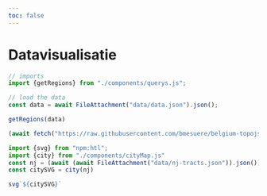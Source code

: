 ```yaml
---
toc: false
---
```


<style>

.hero {
  display: flex;
  flex-direction: column;
  align-items: center;
  font-family: var(--sans-serif);
  margin: 4rem 0 8rem;
  text-wrap: balance;
  text-align: center;
}

.hero h1 {
  margin: 2rem 0;
  max-width: none;
  font-size: 14vw;
  font-weight: 900;
  line-height: 1;
  background: linear-gradient(30deg, var(--theme-foreground-focus), currentColor);
  -webkit-background-clip: text;
  -webkit-text-fill-color: transparent;
  background-clip: text;
}

.hero h2 {
  margin: 0;
  max-width: 34em;
  font-size: 20px;
  font-style: initial;
  font-weight: 500;
  line-height: 1.5;
  color: var(--theme-foreground-muted);
}

@media (min-width: 640px) {
  .hero h1 {
    font-size: 90px;
  }
}

</style>

# Datavisualisatie

```js
// imports
import {getRegions} from "./components/querys.js";

// load the data
const data = await FileAttachment("data/data.json").json();
```

```js echo
getRegions(data)
```
```js echo
(await fetch("https://raw.githubusercontent.com/bmesuere/belgium-topojson/master/belgium.json")).json()

```

```js
import {svg} from "npm:htl";
import {city} from "./components/cityMap.js"
const nj = (await (await FileAttachment("data/nj-tracts.json")).json())
const citySVG = city(nj)

```
```js
svg`${citySVG}`
```

